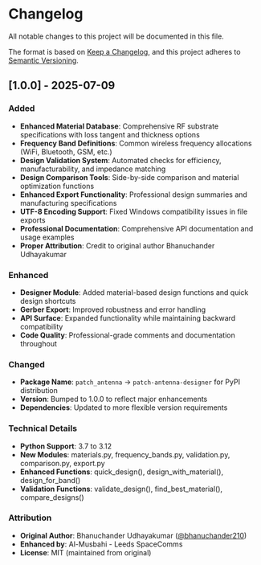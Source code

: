 # Changelog

All notable changes to this project will be documented in this file.

The format is based on [Keep a Changelog](https://keepachangelog.com/en/1.0.0/),
and this project adheres to [Semantic Versioning](https://semver.org/spec/v2.0.0.html).

## [1.0.0] - 2025-07-09

### Added
- **Enhanced Material Database**: Comprehensive RF substrate specifications with loss tangent and thickness options
- **Frequency Band Definitions**: Common wireless frequency allocations (WiFi, Bluetooth, GSM, etc.)
- **Design Validation System**: Automated checks for efficiency, manufacturability, and impedance matching
- **Design Comparison Tools**: Side-by-side comparison and material optimization functions
- **Enhanced Export Functionality**: Professional design summaries and manufacturing specifications
- **UTF-8 Encoding Support**: Fixed Windows compatibility issues in file exports
- **Professional Documentation**: Comprehensive API documentation and usage examples
- **Proper Attribution**: Credit to original author Bhanuchander Udhayakumar

### Enhanced
- **Designer Module**: Added material-based design functions and quick design shortcuts
- **Gerber Export**: Improved robustness and error handling
- **API Surface**: Expanded functionality while maintaining backward compatibility
- **Code Quality**: Professional-grade comments and documentation throughout

### Changed
- **Package Name**: `patch_antenna` → `patch-antenna-designer` for PyPI distribution
- **Version**: Bumped to 1.0.0 to reflect major enhancements
- **Dependencies**: Updated to more flexible version requirements

### Technical Details
- **Python Support**: 3.7 to 3.12
- **New Modules**: materials.py, frequency_bands.py, validation.py, comparison.py, export.py
- **Enhanced Functions**: quick_design(), design_with_material(), design_for_band()
- **Validation Functions**: validate_design(), find_best_material(), compare_designs()

### Attribution
- **Original Author**: Bhanuchander Udhayakumar ([@bhanuchander210](https://github.com/bhanuchander210))
- **Enhanced by**: Al-Musbahi - Leeds SpaceComms
- **License**: MIT (maintained from original)
